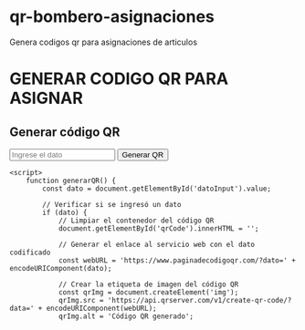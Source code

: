 # qr-bombero-asignaciones
Genera codigos qr para asignaciones de articulos 
<!DOCTYPE html>
<html>
<head>
    <title>Tu Página Web</title>
</head>
<body>
    <h1>GENERAR CODIGO QR PARA ASIGNAR</h1>
    <h2>Generar código QR</h2>
    <input type="text" id="datoInput" placeholder="Ingrese el dato">
    <button onclick="generarQR()">Generar QR</button>
    <div id="qrCode"></div>

    <script>
        function generarQR() {
            const dato = document.getElementById('datoInput').value;

            // Verificar si se ingresó un dato
            if (dato) {
                // Limpiar el contenedor del código QR
                document.getElementById('qrCode').innerHTML = '';

                // Generar el enlace al servicio web con el dato codificado
                const webURL = 'https://www.paginadecodigoqr.com/?dato=' + encodeURIComponent(dato);

                // Crear la etiqueta de imagen del código QR
                const qrImg = document.createElement('img');
                qrImg.src = 'https://api.qrserver.com/v1/create-qr-code/?data=' + encodeURIComponent(webURL);
                qrImg.alt = 'Código QR generado';

